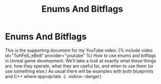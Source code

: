﻿---
title: "Enums And Bitflags"
synopsis: "How to use enums and bitflags in Unreal game development."
---
# Enums And Bitflags
This is the supporting document for my YouTube video:
{% include video id="TuHFeS_eBe8" provider="youtube" %}
How to use enums and bitflags in Unreal game development.
We’ll take a look at exactly what these things are, how they operate, 
what they are useful for, and when to use them (or use something else.)
As usual there will be examples with both blueprints and C++ where appropriate.
{: .notice--danger}